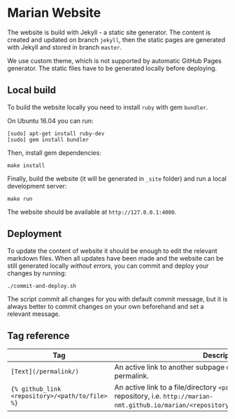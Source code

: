 # Marian Website

The website is build with Jekyll - a static site generator.
The content is created and updated on branch `jekyll`, then the static pages
are generated with Jekyll and stored in branch `master`.

We use custom theme, which is not supported by automatic GitHub Pages
generator. The static files have to be generated locally before deploying.


## Local build

To build the website locally you need to install `ruby` with gem `bundler`.

On Ubuntu 16.04 you can run:

    [sudo] apt-get install ruby-dev
    [sudo] gem install bundler

Then, install gem dependencies:

    make install

Finally, build the website (it will be generated in `_site` folder) and run a
local development server:

    make run

The website should be available at `http://127.0.0.1:4000`.


## Deployment

To update the content of website it should be enough to edit the relevant
markdown files.
When all updates have been made and the website can be still generated locally
*without errors*, you can commit and deploy your changes by running:

    ./commit-and-deploy.sh

The script commit all changes for you with default commit message, but it is
always better to commit changes on your own beforehand and set a relevant
message.


## Tag reference

| Tag | Description |
| --- | --- |
| `[Text](/permalink/)` | An active link to another subpage of the website identified by its permalink. |
| `{% github_link <repository>/<path/to/file> %}` | An active link to a file/directory `<path/to/file>` in the given repository, i.e. `http://marian-nmt.github.io/marian/<repository>/tree/master/<path/to/file>`. |

